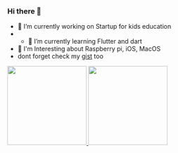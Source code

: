 ### Hi there 👋

<!--
**rampfox/rampfox** is a ✨ _special_ ✨ repository because its `README.md` (this file) appears on your GitHub profile.

Here are some ideas to get you started:

- 🔭 I’m currently working on ...
- 🌱 I’m currently learning ...
- 👯 I’m looking to collaborate on ...
- 🤔 I’m looking for help with ...
- 💬 Ask me about ...
- 📫 How to reach me: ...
- 😄 Pronouns: ...
- ⚡ Fun fact: ...
-->

- 🔭 I’m currently working on Startup for kids education
- - 🌱 I’m currently learning Flutter and dart
- 💬 I'm Interesting about Raspberry pi, iOS, MacOS
- dont forget check my [gist](https://gist.github.com/rampfox) too

<p align="left">
<a href="https://github.com/rampfox">
  <img height="180em" src="https://github-readme-stats-eight-theta.vercel.app/api?username=rampfox&show_icons=true&theme=algolia&include_all_commits=true&count_private=true"/>
  <img height="180em" src="https://github-readme-stats-eight-theta.vercel.app/api/top-langs/?username=aripramuja&layout=compact&langs_count=8&theme=algolia"/>
</a>
</p>
